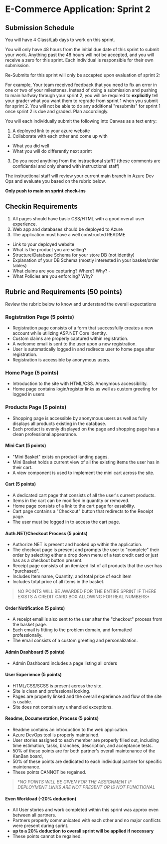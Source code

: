 # E-Commerce Application: Sprint 2

## Submission Schedule

You will have 4 Class/Lab days to work on this sprint.

You will only have 48 hours from the initial due date of this sprint to submit your work. Anything past the 48 hours will not be accepted, and you will receive a zero for this sprint. Each individual is responsible for their own submission.

Re-Submits for this sprint will only be accepted upon evaluation of sprint 2:

For example, Your team received feedback that you need to fix an error in one or two of your milestones. Instead of doing a submission and pushing to main halfway through your sprint 2, you will be required to **explicitly** tell your grader what you want them to regrade from sprint 1 when you submit for sprint 2. You will not be able to do any additional "resubmits" for sprint 1 once sprint 2 is due and graded. Plan accordingly.

You will each individually submit the following into Canvas as a text entry:

1. A deployed link to your azure website
2. Collaborate with each other and come up with
  - What you did well
  - What you will do differently next sprint
3. Do you need anything from the instructional staff? (these comments are confidential and only shared with instructional staff)

The instructional staff will review your current main branch in Azure Dev Ops and evaluate you based on the rubric below.

**Only push to main on sprint check-ins**

## Checkin Requirements

1. All pages should have basic CSS/HTML with a good overall user experience.
2. Web app and databases should be deployed to Azure
3. The application must have a well constructed README
  - Link to your deployed website
  - What is the product you are selling?
  - Structure/Database Schema for your store DB (not identity)
  - Explanation of your DB Schema (mostly interested in your basket/order tables)
  - What claims are you capturing? Where? Why? -
  - What Policies are you enforcing? Why?

## Rubric and Requirements (50 points)

Review the rubric below to know and understand the overall expectations

### Registration Page (5 points)

- Registration page consists of a form that successfully creates a new account while utilizing ASP.NET Core Identity.
- Custom claims are properly captured within registration.
- A welcome email is sent to the user upon a new registration.
- User is automatically logged in and redirects user to home page after registration.
- Registration is accessible by anonymous users.

### Home Page (5 points)

- Introduction to the site with HTML/CSS. Anonymous accessibility.
- Home page contains login/register links as well as custom greeting for logged in users

### Products Page (5 points)

- Shopping page is accessible by anonymous users as well as fully displays all products existing in the database.
- Each product is evenly displayed on the page and shopping page has a clean professional appearance.

#### Mini Cart (5 points)

- "Mini Basket" exists on product landing pages.
- Mini Basket holds a current view of all the existing items the user has in their cart.
- A view component is used to implement the mini cart across the site.

#### Cart (5 points)

- A dedicated cart page that consists of all the user's current products.
- Items in the cart can be modified in quantity or removed.
- Home page consists of a link to the cart page for easability.
- Cart page contains a "Checkout" button that redirects to the Receipt page.
- The user must be logged in to access the cart page.

#### Auth.NET/Checkout Process (5 points)

- Authorize.NET is present and hooked up within the application.
- The checkout page is present and prompts the user to "complete" their order by selecting either a drop down menu of a test credit card or just has as a checkout button present.
- Receipt page consists of an itemized list of all products that the user has "purchased".
- Includes Item name, Quantity, and total price of each item
- Includes total price of all items in the basket.

> NO POINTS WILL BE AWARDED FOR THE ENTIRE SPRINT IF THERE EXISTS A CREDIT CARD BOX ALLOWING FOR REAL NUMBERS*

#### Order Notification (5 points)

- A receipt email is also sent to the user after the "checkout" process from the basket page.
- Each email is fitting to the problem domain, and formatted professionally.
- The email consists of a custom greeting and personalization.

#### Admin Dashboard (5 points)
- Admin Dashboard includes a page listing all orders

#### User Experience (5 points)
- HTML/CSS/SCSS is present across the site.
- Site is clean and professional looking.
- Pages are properly linked and the overall experience and flow of the site is usable.
- Site does not contain any unhandled exceptions.

#### Readme, Documentation, Process (5 points)
- Readme contains an introduction to the web application.
- Azure DevOps tool is properly maintained.
- User stories assigned to each member are properly filled out, including time estimation, tasks, branches, description, and acceptance tests.
- 50% of these points are for both partner's overall maintenance of the KanBan board,
- 50% of these points are dedicated to each individual partner for specific maintenance.
- These points CANNOT be regained.

> **NO POINTS WILL BE GIVEN FOR THE ASSIGNMENT IF DEPLOYMENT LINKS ARE NOT PRESENT OR IS NOT FUNCTIONAL*

#### Even Workload (-20% deduction)

- All User stories and work completed within this sprint was approx even between all partners.
- Partners properly communicated with each other and no major conflicts were present during sprint.
- **up to a 20% deduction to overall sprint will be applied if necessary**
- These points cannot be regained.

